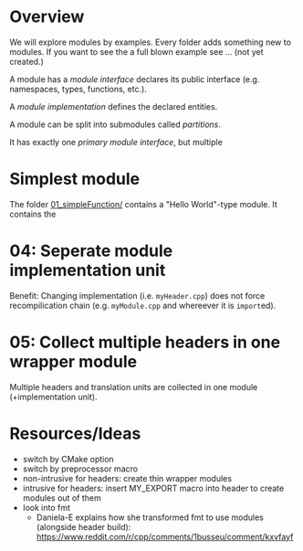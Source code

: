 # Overview

We will explore modules by examples. 
Every folder adds something new to modules.
If you want to see the a full blown example see ... (not yet created.)

A module has a _module interface_ declares its public interface (e.g. namespaces, types, functions, etc.).

A _module implementation_ defines the declared entities.

A module can be split into submodules called _partitions_.

It has exactly one _primary module interface_, but multiple 

# Simplest module

The folder [01_simpleFunction/](01_simpleFunction/) contains a "Hello World"-type module.
It contains the

# 04: Seperate module implementation unit

Benefit: Changing implementation (i.e. `myHeader.cpp`) does not force recompilication chain (e.g. `myModule.cpp` and whereever it is `import`ed).

# 05: Collect multiple headers in one wrapper module

Multiple headers and translation units are collected in one module (+implementation unit).

# Resources/Ideas

- switch by CMake option
- switch by preprocessor macro
- non-intrusive for headers: create thin wrapper modules
- intrusive for headers: insert MY_EXPORT macro into header to create modules out of them
- look into fmt
    - Daniela-E explains how she transformed fmt to use modules (alongside header build): 
        https://www.reddit.com/r/cpp/comments/1busseu/comment/kxvfayf